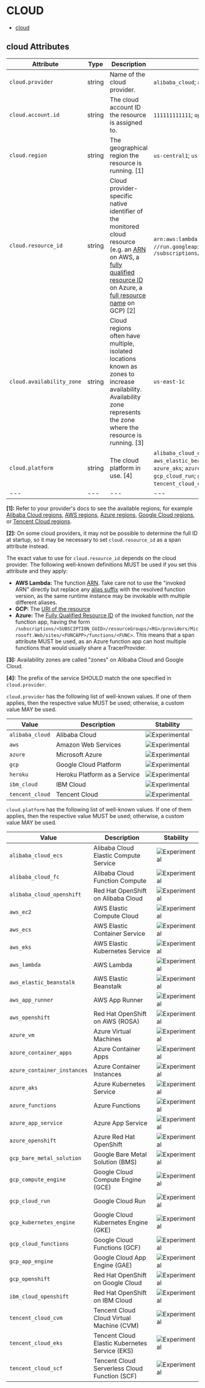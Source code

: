 
<!--- Hugo front matter used to generate the website version of this page:
--->

# CLOUD

- [cloud](#cloud)


## cloud Attributes

| Attribute  | Type | Description  | Examples  | Stability |
|---|---|---|---|---|
| `cloud.provider` | string | Name of the cloud provider.  |`alibaba_cloud`; `aws`; `azure`; `gcp`; `heroku`; `ibm_cloud`; `tencent_cloud` | ![Experimental](https://img.shields.io/badge/-experimental-blue) |
| `cloud.account.id` | string | The cloud account ID the resource is assigned to.  |`111111111111`; `opentelemetry` | ![Experimental](https://img.shields.io/badge/-experimental-blue) |
| `cloud.region` | string | The geographical region the resource is running. [1] |`us-central1`; `us-east-1` | ![Experimental](https://img.shields.io/badge/-experimental-blue) |
| `cloud.resource_id` | string | Cloud provider-specific native identifier of the monitored cloud resource (e.g. an [ARN](https://docs.aws.amazon.com/general/latest/gr/aws-arns-and-namespaces.html) on AWS, a [fully qualified resource ID](https://learn.microsoft.com/rest/api/resources/resources/get-by-id) on Azure, a [full resource name](https://cloud.google.com/apis/design/resource_names#full_resource_name) on GCP) [2] |`arn:aws:lambda:REGION:ACCOUNT_ID:function:my-function`; `//run.googleapis.com/projects/PROJECT_ID/locations/LOCATION_ID/services/SERVICE_ID`; `/subscriptions/<SUBSCIPTION_GUID>/resourceGroups/<RG>/providers/Microsoft.Web/sites/<FUNCAPP>/functions/<FUNC>` | ![Experimental](https://img.shields.io/badge/-experimental-blue) |
| `cloud.availability_zone` | string | Cloud regions often have multiple, isolated locations known as zones to increase availability. Availability zone represents the zone where the resource is running. [3] |`us-east-1c` | ![Experimental](https://img.shields.io/badge/-experimental-blue) |
| `cloud.platform` | string | The cloud platform in use. [4] |`alibaba_cloud_ecs`; `alibaba_cloud_fc`; `alibaba_cloud_openshift`; `aws_ec2`; `aws_ecs`; `aws_eks`; `aws_lambda`; `aws_elastic_beanstalk`; `aws_app_runner`; `aws_openshift`; `azure_vm`; `azure_container_apps`; `azure_container_instances`; `azure_aks`; `azure_functions`; `azure_app_service`; `azure_openshift`; `gcp_bare_metal_solution`; `gcp_compute_engine`; `gcp_cloud_run`; `gcp_kubernetes_engine`; `gcp_cloud_functions`; `gcp_app_engine`; `gcp_openshift`; `ibm_cloud_openshift`; `tencent_cloud_cvm`; `tencent_cloud_eks`; `tencent_cloud_scf` | ![Experimental](https://img.shields.io/badge/-experimental-blue) |
|---|---|---|---|---|

**[1]:** Refer to your provider's docs to see the available regions, for example [Alibaba Cloud regions](https://www.alibabacloud.com/help/doc-detail/40654.htm), [AWS regions](https://aws.amazon.com/about-aws/global-infrastructure/regions_az/), [Azure regions](https://azure.microsoft.com/global-infrastructure/geographies/), [Google Cloud regions](https://cloud.google.com/about/locations), or [Tencent Cloud regions](https://www.tencentcloud.com/document/product/213/6091).

**[2]:** On some cloud providers, it may not be possible to determine the full ID at startup,
so it may be necessary to set `cloud.resource_id` as a span attribute instead.

The exact value to use for `cloud.resource_id` depends on the cloud provider.
The following well-known definitions MUST be used if you set this attribute and they apply:

* **AWS Lambda:** The function [ARN](https://docs.aws.amazon.com/general/latest/gr/aws-arns-and-namespaces.html).
  Take care not to use the "invoked ARN" directly but replace any
  [alias suffix](https://docs.aws.amazon.com/lambda/latest/dg/configuration-aliases.html)
  with the resolved function version, as the same runtime instance may be invokable with
  multiple different aliases.
* **GCP:** The [URI of the resource](https://cloud.google.com/iam/docs/full-resource-names)
* **Azure:** The [Fully Qualified Resource ID](https://docs.microsoft.com/rest/api/resources/resources/get-by-id) of the invoked function,
  *not* the function app, having the form
  `/subscriptions/<SUBSCIPTION_GUID>/resourceGroups/<RG>/providers/Microsoft.Web/sites/<FUNCAPP>/functions/<FUNC>`.
  This means that a span attribute MUST be used, as an Azure function app can host multiple functions that would usually share
  a TracerProvider.

**[3]:** Availability zones are called "zones" on Alibaba Cloud and Google Cloud.

**[4]:** The prefix of the service SHOULD match the one specified in `cloud.provider`.


`cloud.provider` has the following list of well-known values. If one of them applies, then the respective value MUST be used; otherwise, a custom value MAY be used.

| Value  | Description | Stability |
|---|---|---|
| `alibaba_cloud` | Alibaba Cloud |  ![Experimental](https://img.shields.io/badge/-experimental-blue) |
| `aws` | Amazon Web Services |  ![Experimental](https://img.shields.io/badge/-experimental-blue) |
| `azure` | Microsoft Azure |  ![Experimental](https://img.shields.io/badge/-experimental-blue) |
| `gcp` | Google Cloud Platform |  ![Experimental](https://img.shields.io/badge/-experimental-blue) |
| `heroku` | Heroku Platform as a Service |  ![Experimental](https://img.shields.io/badge/-experimental-blue) |
| `ibm_cloud` | IBM Cloud |  ![Experimental](https://img.shields.io/badge/-experimental-blue) |
| `tencent_cloud` | Tencent Cloud |  ![Experimental](https://img.shields.io/badge/-experimental-blue) |

`cloud.platform` has the following list of well-known values. If one of them applies, then the respective value MUST be used; otherwise, a custom value MAY be used.

| Value  | Description | Stability |
|---|---|---|
| `alibaba_cloud_ecs` | Alibaba Cloud Elastic Compute Service |  ![Experimental](https://img.shields.io/badge/-experimental-blue) |
| `alibaba_cloud_fc` | Alibaba Cloud Function Compute |  ![Experimental](https://img.shields.io/badge/-experimental-blue) |
| `alibaba_cloud_openshift` | Red Hat OpenShift on Alibaba Cloud |  ![Experimental](https://img.shields.io/badge/-experimental-blue) |
| `aws_ec2` | AWS Elastic Compute Cloud |  ![Experimental](https://img.shields.io/badge/-experimental-blue) |
| `aws_ecs` | AWS Elastic Container Service |  ![Experimental](https://img.shields.io/badge/-experimental-blue) |
| `aws_eks` | AWS Elastic Kubernetes Service |  ![Experimental](https://img.shields.io/badge/-experimental-blue) |
| `aws_lambda` | AWS Lambda |  ![Experimental](https://img.shields.io/badge/-experimental-blue) |
| `aws_elastic_beanstalk` | AWS Elastic Beanstalk |  ![Experimental](https://img.shields.io/badge/-experimental-blue) |
| `aws_app_runner` | AWS App Runner |  ![Experimental](https://img.shields.io/badge/-experimental-blue) |
| `aws_openshift` | Red Hat OpenShift on AWS (ROSA) |  ![Experimental](https://img.shields.io/badge/-experimental-blue) |
| `azure_vm` | Azure Virtual Machines |  ![Experimental](https://img.shields.io/badge/-experimental-blue) |
| `azure_container_apps` | Azure Container Apps |  ![Experimental](https://img.shields.io/badge/-experimental-blue) |
| `azure_container_instances` | Azure Container Instances |  ![Experimental](https://img.shields.io/badge/-experimental-blue) |
| `azure_aks` | Azure Kubernetes Service |  ![Experimental](https://img.shields.io/badge/-experimental-blue) |
| `azure_functions` | Azure Functions |  ![Experimental](https://img.shields.io/badge/-experimental-blue) |
| `azure_app_service` | Azure App Service |  ![Experimental](https://img.shields.io/badge/-experimental-blue) |
| `azure_openshift` | Azure Red Hat OpenShift |  ![Experimental](https://img.shields.io/badge/-experimental-blue) |
| `gcp_bare_metal_solution` | Google Bare Metal Solution (BMS) |  ![Experimental](https://img.shields.io/badge/-experimental-blue) |
| `gcp_compute_engine` | Google Cloud Compute Engine (GCE) |  ![Experimental](https://img.shields.io/badge/-experimental-blue) |
| `gcp_cloud_run` | Google Cloud Run |  ![Experimental](https://img.shields.io/badge/-experimental-blue) |
| `gcp_kubernetes_engine` | Google Cloud Kubernetes Engine (GKE) |  ![Experimental](https://img.shields.io/badge/-experimental-blue) |
| `gcp_cloud_functions` | Google Cloud Functions (GCF) |  ![Experimental](https://img.shields.io/badge/-experimental-blue) |
| `gcp_app_engine` | Google Cloud App Engine (GAE) |  ![Experimental](https://img.shields.io/badge/-experimental-blue) |
| `gcp_openshift` | Red Hat OpenShift on Google Cloud |  ![Experimental](https://img.shields.io/badge/-experimental-blue) |
| `ibm_cloud_openshift` | Red Hat OpenShift on IBM Cloud |  ![Experimental](https://img.shields.io/badge/-experimental-blue) |
| `tencent_cloud_cvm` | Tencent Cloud Cloud Virtual Machine (CVM) |  ![Experimental](https://img.shields.io/badge/-experimental-blue) |
| `tencent_cloud_eks` | Tencent Cloud Elastic Kubernetes Service (EKS) |  ![Experimental](https://img.shields.io/badge/-experimental-blue) |
| `tencent_cloud_scf` | Tencent Cloud Serverless Cloud Function (SCF) |  ![Experimental](https://img.shields.io/badge/-experimental-blue) |

